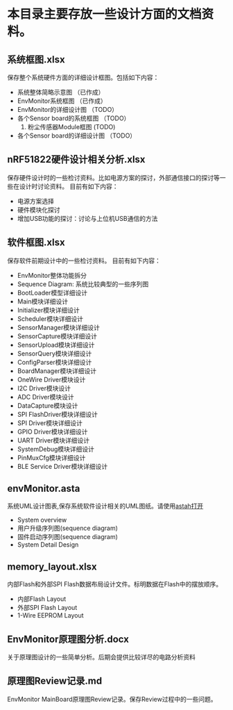 # 本目录主要存放一些设计方面的文档资料。

## 系统框图.xlsx
  保存整个系统硬件方面的详细设计框图。包括如下内容：
  - 系统整体简略示意图                  （已作成）
  - EnvMonitor系统框图                  （已作成）
  - EnvMonitor的详细设计图              （TODO）
  - 各个Sensor board的系统框图          （TODO）
    1. 粉尘传感器Module框图              (TODO)
  - 各个Sensor board的详细设计图        （TODO）

## nRF51822硬件设计相关分析.xlsx
  保存硬件设计时的一些检讨资料。比如电源方案的探讨，外部通信接口的探讨等一些在设计时讨论资料。
  目前有如下内容：
  - 电源方案选择
  - 硬件模块化探讨
  - 增加USB功能的探讨：讨论与上位机USB通信的方法

## 软件框图.xlsx
   保存软件前期设计中的一些检讨资料。
   目前有如下内容：
   - EnvMonitor整体功能拆分
   - Sequence Diagram: 系统比较典型的一些序列图
   - BootLoader模型详细设计
   - Main模块详细设计
   - Initializer模块详细设计
   - Scheduler模块详细设计
   - SensorManager模块详细设计
   - SensorCapture模块详细设计
   - SensorUpload模块详细设计
   - SensorQuery模块详细设计
   - ConfigParser模块详细设计
   - BoardManager模块详细设计
   - OneWire Driver模块设计
   - I2C Driver模块设计
   - ADC Driver模块设计
   - DataCapture模块设计
   - SPI FlashDriver模块详细设计
   - SPI Driver模块详细设计
   - GPIO Driver模块详细设计
   - UART Driver模块详细设计
   - SystemDebug模块详细设计
   - PinMuxCfg模块详细设计
   - BLE Service Driver模块详细设计

## envMonitor.asta
  系统UML设计图表,保存系统软件设计相关的UML图纸。请使用[astah打开](http://astah.net/editions/community)
  - System overview
  - 用户升级序列图(sequence diagram)
  - 固件启动序列图(sequence diagram)
  - System Detail Design

## memory_layout.xlsx
  内部Flash和外部SPI Flash数据布局设计文件。标明数据在Flash中的摆放顺序。
  - 内部Flash Layout
  - 外部SPI Flash Layout
  - 1-Wire EEPROM Layout

## EnvMonitor原理图分析.docx
  关于原理图设计的一些简单分析。后期会提供比较详尽的电路分析资料
  
## 原理图Review记录.md
  EnvMonitor MainBoard原理图Review记录。保存Review过程中的一些问题。
